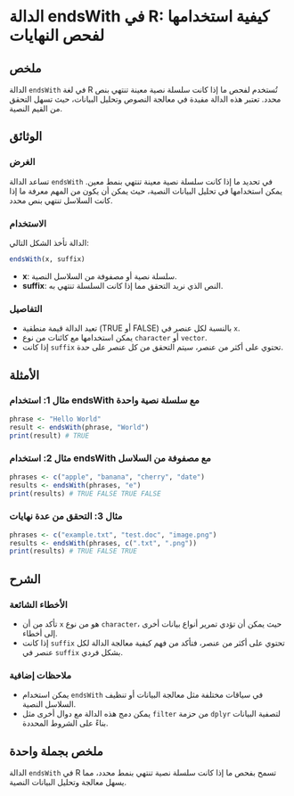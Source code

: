 <!--
Meta Description: # الدالة endsWith في R: كيفية استخدامها لفحص النهايات ## ملخص الدالة `endsWith` في لغة R تُستخدم لفحص ما إذا كانت سلسلة نصية معينة تنتهي بنص محدد. تعت...
Meta Keywords: endswith, الدالة, إذا, كانت, يمكن
-->

# الدالة endsWith في R: كيفية استخدامها لفحص النهايات

## ملخص
الدالة `endsWith` في لغة R تُستخدم لفحص ما إذا كانت سلسلة نصية معينة تنتهي بنص محدد. تعتبر هذه الدالة مفيدة في معالجة النصوص وتحليل البيانات، حيث تسهل التحقق من القيم النصية.

## الوثائق
### الغرض
تساعد الدالة `endsWith` في تحديد ما إذا كانت سلسلة نصية معينة تنتهي بنمط معين. يمكن استخدامها في تحليل البيانات النصية، حيث يمكن أن يكون من المهم معرفة ما إذا كانت السلاسل تنتهي بنص محدد.

### الاستخدام
الدالة تأخذ الشكل التالي:
```R
endsWith(x, suffix)
```
- **x**: سلسلة نصية أو مصفوفة من السلاسل النصية.
- **suffix**: النص الذي نريد التحقق مما إذا كانت السلسلة تنتهي به.

### التفاصيل
- تعيد الدالة قيمة منطقية (TRUE أو FALSE) بالنسبة لكل عنصر في `x`.
- يمكن استخدامها مع كائنات من نوع `character` أو `vector`.
- إذا كانت `suffix` تحتوي على أكثر من عنصر، سيتم التحقق من كل عنصر على حدة.

## الأمثلة
### مثال 1: استخدام endsWith مع سلسلة نصية واحدة
```R
phrase <- "Hello World"
result <- endsWith(phrase, "World")
print(result) # TRUE
```

### مثال 2: استخدام endsWith مع مصفوفة من السلاسل
```R
phrases <- c("apple", "banana", "cherry", "date")
results <- endsWith(phrases, "e")
print(results) # TRUE FALSE TRUE FALSE
```

### مثال 3: التحقق من عدة نهايات
```R
phrases <- c("example.txt", "test.doc", "image.png")
results <- endsWith(phrases, c(".txt", ".png"))
print(results) # TRUE FALSE TRUE
```

## الشرح
### الأخطاء الشائعة
- تأكد من أن `x` هو من نوع `character`، حيث يمكن أن تؤدي تمرير أنواع بيانات أخرى إلى أخطاء.
- إذا كانت `suffix` تحتوي على أكثر من عنصر، فتأكد من فهم كيفية معالجة الدالة لكل عنصر في `suffix` بشكل فردي.

### ملاحظات إضافية
- يمكن استخدام `endsWith` في سياقات مختلفة مثل معالجة البيانات أو تنظيف السلاسل النصية.
- يمكن دمج هذه الدالة مع دوال أخرى مثل `filter` من حزمة `dplyr` لتصفية البيانات بناءً على الشروط المحددة.

## ملخص بجملة واحدة
الدالة `endsWith` في R تسمح بفحص ما إذا كانت سلسلة نصية تنتهي بنمط محدد، مما يسهل معالجة وتحليل البيانات النصية.